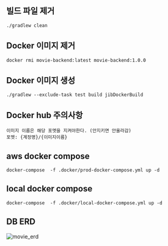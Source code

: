 ## 빌드 파일 제거

```
./gradlew clean
```

## Docker 이미지 제거

```
docker rmi movie-backend:latest movie-backend:1.0.0
```

## Docker 이미지 생성

```
./gradlew --exclude-task test build jibDockerBuild
```

## Docker hub 주의사항
```
이미지 이름은 해당 포멧을 지켜야한다. (안지키면 안올라감)
포멧: {계정명}/{이미지이름}
```

## aws docker compose
```
docker-compose  -f .docker/prod-docker-compose.yml up -d
```

## local docker compose

```
docker-compose  -f .docker/local-docker-compose.yml up -d
```

## DB ERD
![movie_erd](https://github.com/ehaakdl/movie-backend/assets/6407466/cc292087-a32a-4c65-9891-0cf396e18c6d)


